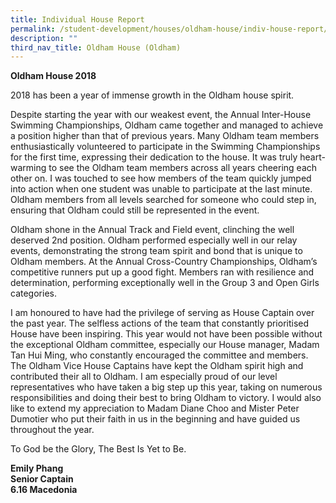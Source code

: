 ```yaml
---
title: Individual House Report
permalink: /student-development/houses/oldham-house/indiv-house-report/
description: ""
third_nav_title: Oldham House (Oldham)
---
```

**Oldham House 2018**

2018 has been a year of immense growth in the Oldham house spirit.

Despite starting the year with our weakest event, the Annual Inter-House Swimming Championships, Oldham came together and managed to achieve a position higher than that of previous years. Many Oldham team members enthusiastically volunteered to participate in the Swimming Championships for the first time, expressing their dedication to the house. It was truly heart-warming to see the Oldham team members across all years cheering each other on. I was touched to see how members of the team quickly jumped into action when one student was unable to participate at the last minute. Oldham members from all levels searched for someone who could step in, ensuring that Oldham could still be represented in the event.

Oldham shone in the Annual Track and Field event, clinching the well deserved 2nd position. Oldham performed especially well in our relay events, demonstrating the strong team spirit and bond that is unique to Oldham members. At the Annual Cross-Country Championships, Oldham’s competitive runners put up a good fight. Members ran with resilience and determination, performing exceptionally well in the Group 3 and Open Girls categories.

I am honoured to have had the privilege of serving as House Captain over the past year. The selfless actions of the team that constantly prioritised House have been inspiring. This year would not have been possible without the exceptional Oldham committee, especially our House manager, Madam Tan Hui Ming, who constantly encouraged the committee and members. The Oldham Vice House Captains have kept the Oldham spirit high and contributed their all to Oldham. I am especially proud of our level representatives who have taken a big step up this year, taking on numerous responsibilities and doing their best to bring Oldham to victory. I would also like to extend my appreciation to Madam Diane Choo and Mister Peter Dumotier who put their faith in us in the beginning and have guided us throughout the year.

To God be the Glory, The Best Is Yet to Be.

**Emily Phang** <br>
**Senior Captain** <br>
**6.16 Macedonia**